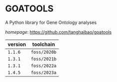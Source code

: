 # GOATOOLS

A Python library for Gene Ontology analyses

*homepage*: <https://github.com/tanghaibao/goatools>

version | toolchain
--------|----------
``1.1.6`` | ``foss/2020b``
``1.3.1`` | ``foss/2021b``
``1.3.1`` | ``foss/2022a``
``1.4.5`` | ``foss/2023a``
